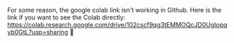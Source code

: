 For some reason, the google colab link isn't working in Github.
Here is the link if you want to see the Colab directly: https://colab.research.google.com/drive/102cscf9qg3tEMMOQcJD0UgIopqyb0GtL?usp=sharing
:goggles:
